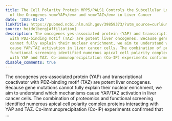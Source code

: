 ```yaml
---
title: The Cell Polarity Protein MPP5/PALS1 Controls the Subcellular Localization
  of the Oncogenes <em>YAP</em> and <em>TAZ</em> in Liver Cancer
date: '2025-01-25'
linkTitle: https://pubmed.ncbi.nlm.nih.gov/39859373/?utm_source=curl&utm_medium=rss&utm_campaign=pubmed-2&utm_content=1FakS-2QOkCT8HsMOQP1bCRQ4YzyumYOmxmF0moLsQ3dFB1E9V&fc=20220326224207&ff=20250125170422&v=2.18.0.post9+e462414
source: heidelberg[Affiliation]
description: The oncogenes yes-associated protein (YAP) and transcriptional coactivator
  with PDZ-binding motif (TAZ) are potent liver oncogenes. Because gene mutations
  cannot fully explain their nuclear enrichment, we aim to understand which mechanisms
  cause YAP/TAZ activation in liver cancer cells. The combination of proteomics and
  functional screening identified numerous apical cell polarity complex proteins interacting
  with YAP and TAZ. Co-immunoprecipitation (Co-IP) experiments confirmed that ...
disable_comments: true
---
```

The oncogenes yes-associated protein (YAP) and transcriptional coactivator with PDZ-binding motif (TAZ) are potent liver oncogenes. Because gene mutations cannot fully explain their nuclear enrichment, we aim to understand which mechanisms cause YAP/TAZ activation in liver cancer cells. The combination of proteomics and functional screening identified numerous apical cell polarity complex proteins interacting with YAP and TAZ. Co-immunoprecipitation (Co-IP) experiments confirmed that ...